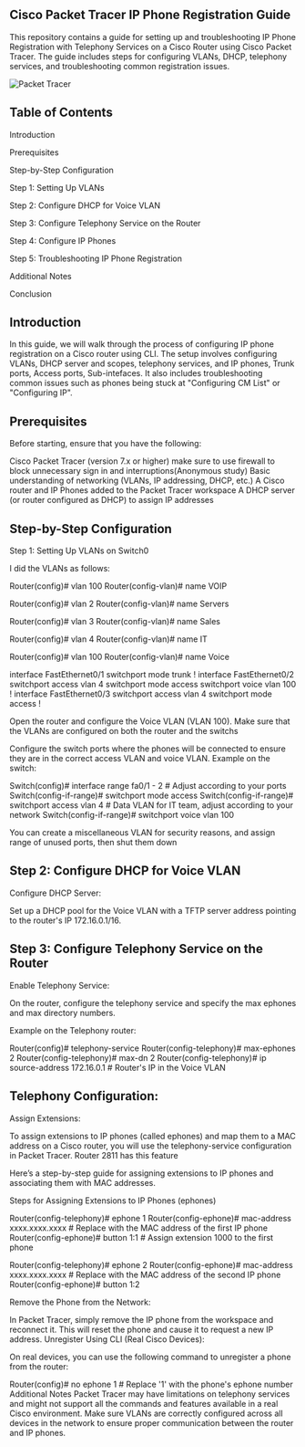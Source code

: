 **Cisco Packet Tracer IP Phone Registration Guide**
-------------------------------------------------------------

This repository contains a guide for setting up and troubleshooting IP Phone Registration with Telephony Services on a Cisco Router using Cisco Packet Tracer. The guide includes steps for configuring VLANs, DHCP, telephony services, and troubleshooting common registration issues.

![Packet Tracer](https://github.com/user-attachments/assets/e34ef378-4c04-4022-a2d8-8dc37b199d8b)


**Table of Contents**
------------------------
Introduction

Prerequisites

Step-by-Step Configuration

Step 1: Setting Up VLANs

Step 2: Configure DHCP for Voice VLAN

Step 3: Configure Telephony Service on the Router

Step 4: Configure IP Phones

Step 5: Troubleshooting IP Phone Registration

Additional Notes

Conclusion


**Introduction**
-----------------------

In this guide, we will walk through the process of configuring IP phone registration on a Cisco router using CLI. The setup involves configuring VLANs, DHCP server and scopes, telephony services, and IP phones, Trunk ports, Access ports, Sub-intefaces. It also includes troubleshooting common issues such as phones being stuck at "Configuring CM List" or "Configuring IP".

**Prerequisites**
------------------------------------
Before starting, ensure that you have the following:

Cisco Packet Tracer (version 7.x or higher) make sure to use firewall to block unnecessary sign in and interruptions(Anonymous study)
Basic understanding of networking (VLANs, IP addressing, DHCP, etc.)
A Cisco router and IP Phones added to the Packet Tracer workspace
A DHCP server (or router configured as DHCP) to assign IP addresses

**Step-by-Step Configuration**
------------------------------------------
Step 1: Setting Up VLANs on Switch0

I did the VLANs as follows:

Router(config)# vlan 100
Router(config-vlan)# name VOIP

Router(config)# vlan 2
Router(config-vlan)# name Servers

Router(config)# vlan 3
Router(config-vlan)# name Sales

Router(config)# vlan 4
Router(config-vlan)# name IT

Router(config)# vlan 100
Router(config-vlan)# name Voice

interface FastEthernet0/1
 switchport mode trunk
!
interface FastEthernet0/2
 switchport access vlan 4
 switchport mode access
 switchport voice vlan 100
!
interface FastEthernet0/3
 switchport access vlan 4
 switchport mode access
!


Open the router and configure the Voice VLAN (VLAN 100).
Make sure that the VLANs are configured on both the router and the switchs


Configure the switch ports where the phones will be connected to ensure they are in the correct access VLAN and voice VLAN.
Example on the switch:


Switch(config)# interface range fa0/1 - 2   # Adjust according to your ports
Switch(config-if-range)# switchport mode access
Switch(config-if-range)# switchport access vlan 4  # Data VLAN for IT team, adjust according to your network
Switch(config-if-range)# switchport voice vlan 100

You can create a miscellaneous VLAN for security reasons, and assign range of unused ports, then shut them down

**Step 2: Configure DHCP for Voice VLAN**
-------------------------------------------------------
Configure DHCP Server:

Set up a DHCP pool for the Voice VLAN with a TFTP server address pointing to the router's IP 172.16.0.1/16.

**Step 3: Configure Telephony Service on the Router**
---------------------------------------------------------------------
Enable Telephony Service:

On the router, configure the telephony service and specify the max ephones and max directory numbers.

Example on the Telephony router:

Router(config)# telephony-service
Router(config-telephony)# max-ephones 2
Router(config-telephony)# max-dn 2
Router(config-telephony)# ip source-address 172.16.0.1  # Router's IP in the Voice VLAN

**Telephony Configuration:**
---------------------------------

Assign Extensions:

To assign extensions to IP phones (called ephones) and map them to a MAC address on a Cisco router, you will use the telephony-service configuration in Packet Tracer. Router 2811 has this feature

Here’s a step-by-step guide for assigning extensions to IP phones and associating them with MAC addresses.

Steps for Assigning Extensions to IP Phones (ephones)

Router(config-telephony)# ephone 1
Router(config-ephone)# mac-address xxxx.xxxx.xxxx  # Replace with the MAC address of the first IP phone
Router(config-ephone)# button 1:1 # Assign extension 1000 to the first phone

Router(config-telephony)# ephone 2
Router(config-ephone)# mac-address xxxx.xxxx.xxxx  # Replace with the MAC address of the second IP phone
Router(config-ephone)# button 1:2





Remove the Phone from the Network:

In Packet Tracer, simply remove the IP phone from the workspace and reconnect it.
This will reset the phone and cause it to request a new IP address.
Unregister Using CLI (Real Cisco Devices):

On real devices, you can use the following command to unregister a phone from the router:

Router(config)# no ephone 1   # Replace '1' with the phone's ephone number
Additional Notes
Packet Tracer may have limitations on telephony services and might not support all the commands and features available in a real Cisco environment.
Make sure VLANs are correctly configured across all devices in the network to ensure proper communication between the router and IP phones.
